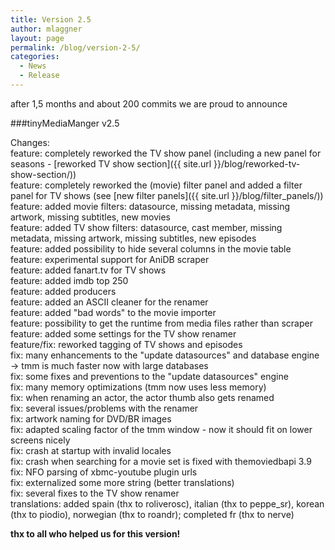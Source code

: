 ```yaml
---
title: Version 2.5
author: mlaggner
layout: page
permalink: /blog/version-2-5/
categories:
  - News
  - Release
---
```

after 1,5 months and about 200 commits we are proud to announce

###tinyMediaManger v2.5
<!--more-->

Changes:  
feature: completely reworked the TV show panel (including a new panel for seasons - [reworked TV show section]({{ site.url }}/blog/reworked-tv-show-section/))  
feature: completely reworked the (movie) filter panel and added a filter panel for TV shows (see [new filter panels]({{ site.url }}/blog/filter_panels/))  
feature: added movie filters: datasource, missing metadata, missing artwork, missing subtitles, new movies  
feature: added TV show filters: datasource, cast member, missing metadata, missing artwork, missing subtitles, new episodes  
feature: added possibility to hide several columns in the movie table  
feature: experimental support for AniDB scraper  
feature: added fanart.tv for TV shows  
feature: added imdb top 250  
feature: added producers  
feature: added an ASCII cleaner for the renamer  
feature: added "bad words" to the movie importer  
feature: possibility to get the runtime from media files rather than scraper  
feature: added some settings for the TV show renamer  
feature/fix: reworked tagging of TV shows and episodes  
fix: many enhancements to the "update datasources" and database engine -> tmm is much faster now with large databases  
fix: some fixes and preventions to the "update datasources" engine  
fix: many memory optimizations (tmm now uses less memory)  
fix: when renaming an actor, the actor thumb also gets renamed  
fix: several issues/problems with the renamer  
fix: artwork naming for DVD/BR images  
fix: adapted scaling factor of the tmm window - now it should fit on lower screens nicely  
fix: crash at startup with invalid locales  
fix: crash when searching for a movie set is fixed with themoviedbapi 3.9  
fix: NFO parsing of xbmc-youtube plugin urls  
fix: externalized some more string (better translations)  
fix: several fixes to the TV show renamer  
translations: added spain (thx to roliverosc), italian (thx to peppe_sr), korean (thx to piodio), norwegian (thx to roandr); completed fr (thx to nerve)

**thx to all who helped us for this version!**

